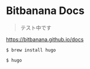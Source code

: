# Bitbanana Docs

> テスト中です

https://bitbanana.github.io/docs


```
$ brew install hugo
```

```
$ hugo
```
